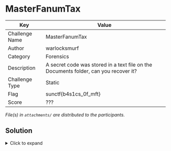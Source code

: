 # MasterFanumTax

| Key            | Value                                                             |
|----------------|-------------------------------------------------------------------|
| Challenge Name | MasterFanumTax                                                    |
| Author         | warlocksmurf                                                      |
| Category       | Forensics                                                         |
| Description    | A secret code was stored in a text file on the Documents folder, can you recover it?      |
| Challenge Type | Static                                                            |
| Flag           | sunctf{b4s1cs_0f_mft}                                             |
| Score          | ???                                                               |

*File(s) in `attachments/` are distributed to the participants.*

## Solution

<details>
<summary>Click to expand</summary>

Intended solution: Parse and analyze the MFT for .txt files in Documents folder, and carve the flag file using its offset.

```
➜ .\MFTECmd.exe -f 'C:\Users\ooiro\Documents\shared\Created Challlenges\SunwayCTF2024\Forensics\[easy] MasterFanumTax\$MFT' --de 114099
MFTECmd version 1.2.2.1

Author: Eric Zimmerman (saericzimmerman@gmail.com)
https://github.com/EricZimmerman/MFTECmd

Command line: -f C:\Users\ooiro\Documents\shared\Created Challlenges\SunwayCTF2024\Forensics\[easy] MasterFanumTax\$MFT --de 114099

Warning: Administrator privileges not found!

File type: Mft

Processed C:\Users\ooiro\Documents\shared\Created Challlenges\SunwayCTF2024\Forensics\[easy] MasterFanumTax\$MFT in 1.2572 seconds

C:\Users\ooiro\Documents\shared\Created Challlenges\SunwayCTF2024\Forensics\[easy] MasterFanumTax\$MFT: FILE records found: 114,161 (Free records: 6,614) File size: 118MB


Dumping details for file record with key 0001BDB3-00000004

Entry-seq #: 0x1BDB3-0x4, Offset: 0x6F6CC00, Flags: InUse, Log seq #: 0x162C7C19, Base Record entry-seq: 0x0-0x0
Reference count: 0x1, FixUp Data Expected: 05-00, FixUp Data Actual: 00-00 | 00-00 (FixUp OK: True)

**** STANDARD INFO ****
  Attribute #: 0x0, Size: 0x60, Content size: 0x48, Name size: 0x0, ContentOffset 0x18. Resident: True
  Flags: Archive, Max Version: 0x0, Flags 2: None, Class Id: 0x0, Owner Id: 0x0, Security Id: 0x751, Quota charged: 0x0, Update sequence #: 0x1AAFA28

  Created On:         2024-09-08 09:45:24.4321235
  Modified On:        2024-09-08 09:46:16.6508734
  Record Modified On: 2024-09-08 09:46:16.6508734
  Last Accessed On:   2024-09-08 09:46:17.6821033

**** FILE NAME ****
  Attribute #: 0x4, Size: 0x70, Content size: 0x52, Name size: 0x0, ContentOffset 0x18. Resident: True

  File name: flag.txt
  Flags: Archive, Name Type: DosWindows, Reparse Value: 0x0, Physical Size: 0x0, Logical Size: 0x0
  Parent Entry-seq #: 0xCCD2-0x3

  Created On:         2024-09-08 09:45:24.4321235
  Modified On:        2024-09-08 09:45:24.4321235
  Record Modified On: 2024-09-08 09:45:24.4321235
  Last Accessed On:   2024-09-08 09:45:24.4321235

**** OBJECT ID ****
  Attribute #: 0x5, Size: 0x28, Content size: 0x10, Name size: 0x0, ContentOffset 0x18. Resident: True

  Object Id:            82e9222e-6dc5-11ef-a309-000c29accac9
    Object Id MAC:        00:0c:29:ac:ca:c9
    Object Id Created On: 2024-09-08 09:34:14.4076334

  Birth Volume Id:      00000000-0000-0000-0000-000000000000

  Birth Object Id:      00000000-0000-0000-0000-000000000000
  Domain Id:            00000000-0000-0000-0000-000000000000

**** DATA ****
  Attribute #: 0x1, Size: 0x78, Content size: 0x5B, Name size: 0x0, ContentOffset 0x18. Resident: True

  Resident Data

  Data: 48-65-72-65-20-69-73-20-74-68-65-20-73-65-63-72-65-74-20-68-65-78-20-63-6F-64-65-3A-20-37-33-20-37-35-20-36-65-20-36-33-20-37-34-20-36-36-20-37-62-20-36-32-20-33-34-20-37-33-20-33-31-20-36-33-20-37-33-20-35-66-20-33-30-20-36-36-20-35-66-20-36-64-20-36-36-20-37-34-20-37-64

    ASCII:   Here is the secret hex code: 73 75 6e 63 74 66 7b 62 34 73 31 63 73 5f 30 66 5f 6d 66 74 7d
    UNICODE: ???????????????"?????????????????"??%?????"???
```

Unintended solution: Strings the MFT for the encoded flag.

</details>
